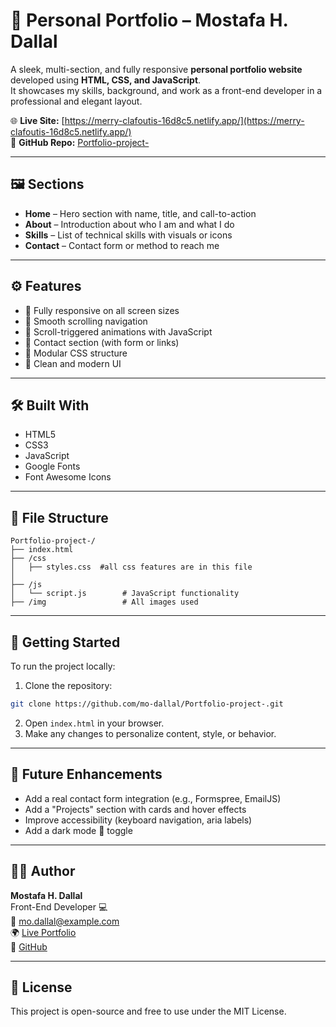 # 💼 Personal Portfolio – Mostafa H. Dallal

A sleek, multi-section, and fully responsive **personal portfolio website** developed using **HTML, CSS, and JavaScript**.  
It showcases my skills, background, and work as a front-end developer in a professional and elegant layout.

🌐 **Live Site:** [https://merry-clafoutis-16d8c5.netlify.app/](https://merry-clafoutis-16d8c5.netlify.app/)  
📁 **GitHub Repo:** [Portfolio-project-](https://github.com/mo-dallal/Portfolio-project-)

---

## 🖼️ Sections

- **Home** – Hero section with name, title, and call-to-action  
- **About** – Introduction about who I am and what I do  
- **Skills** – List of technical skills with visuals or icons  
- **Contact** – Contact form or method to reach me

---

## ⚙️ Features

- 🔹 Fully responsive on all screen sizes
- 🔹 Smooth scrolling navigation
- 🔹 Scroll-triggered animations with JavaScript
- 🔹 Contact section (with form or links)
- 🔹 Modular CSS structure
- 🔹 Clean and modern UI

---

## 🛠️ Built With

- HTML5  
- CSS3  
- JavaScript 
- Google Fonts  
- Font Awesome Icons

---

## 📁 File Structure

```plaintext
Portfolio-project-/
├── index.html
├── /css
│   ├── styles.css  #all css features are in this file 
│   
├── /js
│   └── script.js        # JavaScript functionality
├── /img                 # All images used
```
 
---



## 🚀 Getting Started

To run the project locally:

1. Clone the repository:

```bash
git clone https://github.com/mo-dallal/Portfolio-project-.git
```

2. Open `index.html` in your browser.
3. Make any changes to personalize content, style, or behavior.

---

## 🚀 Future Enhancements

- Add a real contact form integration (e.g., Formspree, EmailJS)
- Add a "Projects" section with cards and hover effects
- Improve accessibility (keyboard navigation, aria labels)
- Add a dark mode 🌙 toggle

---

## 🙋‍♂️ Author

**Mostafa H. Dallal**  
Front-End Developer 💻  
📧 mo.dallal@example.com  
🌍 [Live Portfolio](https://merry-clafoutis-16d8c5.netlify.app/)  
🐙 [GitHub](https://github.com/mo-dallal)

---

## 📃 License

This project is open-source and free to use under the MIT License.
